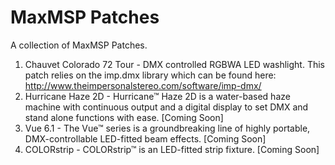 MaxMSP Patches
======

A collection of MaxMSP Patches.

1. Chauvet Colorado 72 Tour - DMX controlled RGBWA LED washlight. This patch relies on the imp.dmx library which can be found here: http://www.theimpersonalstereo.com/software/imp-dmx/
2. Hurricane Haze 2D - Hurricane™ Haze 2D is a water-based haze machine with continuous output and a digital display to set DMX and stand alone functions with ease. [Coming Soon]
3. Vue 6.1 - The Vue™ series is a groundbreaking line of highly portable, DMX-controllable LED-fitted beam effects. [Coming Soon]
4. COLORstrip - COLORstrip™ is an LED-fitted strip fixture. [Coming Soon]
